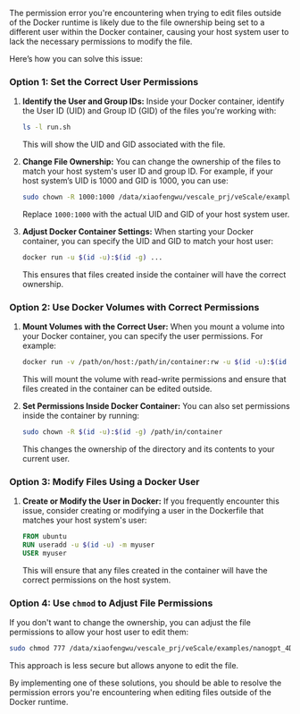 The permission error you're encountering when trying to edit files outside of the Docker runtime is likely due to the file ownership being set to a different user within the Docker container, causing your host system user to lack the necessary permissions to modify the file.

Here’s how you can solve this issue:

### Option 1: Set the Correct User Permissions
1. **Identify the User and Group IDs:**
   Inside your Docker container, identify the User ID (UID) and Group ID (GID) of the files you're working with:
   ```bash
   ls -l run.sh
   ```
   This will show the UID and GID associated with the file.

2. **Change File Ownership:**
   You can change the ownership of the files to match your host system's user ID and group ID. For example, if your host system’s UID is 1000 and GID is 1000, you can use:
   ```bash
   sudo chown -R 1000:1000 /data/xiaofengwu/vescale_prj/veScale/examples/nanogpt_4D_finetune/run_scripts/run.sh
   ```
   Replace `1000:1000` with the actual UID and GID of your host system user.

3. **Adjust Docker Container Settings:**
   When starting your Docker container, you can specify the UID and GID to match your host user:
   ```bash
   docker run -u $(id -u):$(id -g) ...
   ```
   This ensures that files created inside the container will have the correct ownership.

### Option 2: Use Docker Volumes with Correct Permissions
1. **Mount Volumes with the Correct User:**
   When you mount a volume into your Docker container, you can specify the user permissions. For example:
   ```bash
   docker run -v /path/on/host:/path/in/container:rw -u $(id -u):$(id -g) ...
   ```
   This will mount the volume with read-write permissions and ensure that files created in the container can be edited outside.

2. **Set Permissions Inside Docker Container:**
   You can also set permissions inside the container by running:
   ```bash
   sudo chown -R $(id -u):$(id -g) /path/in/container
   ```
   This changes the ownership of the directory and its contents to your current user.

### Option 3: Modify Files Using a Docker User
1. **Create or Modify the User in Docker:**
   If you frequently encounter this issue, consider creating or modifying a user in the Dockerfile that matches your host system's user:
   ```dockerfile
   FROM ubuntu
   RUN useradd -u $(id -u) -m myuser
   USER myuser
   ```
   This will ensure that any files created in the container will have the correct permissions on the host system.

### Option 4: Use `chmod` to Adjust File Permissions
If you don't want to change the ownership, you can adjust the file permissions to allow your host user to edit them:
```bash
sudo chmod 777 /data/xiaofengwu/vescale_prj/veScale/examples/nanogpt_4D_finetune/run_scripts/run.sh
```
This approach is less secure but allows anyone to edit the file.

By implementing one of these solutions, you should be able to resolve the permission errors you're encountering when editing files outside of the Docker runtime.